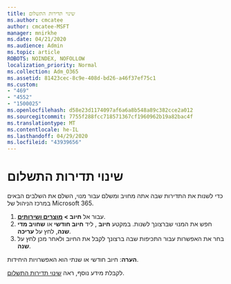```yaml
---
title: שינוי תדירות התשלום
ms.author: cmcatee
author: cmcatee-MSFT
manager: mnirkhe
ms.date: 04/21/2020
ms.audience: Admin
ms.topic: article
ROBOTS: NOINDEX, NOFOLLOW
localization_priority: Normal
ms.collection: Adm_O365
ms.assetid: 81423cec-8c9e-408d-bd26-a46f37ef75c1
ms.custom:
- "469"
- "4552"
- "1500025"
ms.openlocfilehash: d58e23d1174097af6a6a8b548a89c382cce2a012
ms.sourcegitcommit: 7755f288fcc718571367cf1960962b19a82bac4f
ms.translationtype: MT
ms.contentlocale: he-IL
ms.lasthandoff: 04/29/2020
ms.locfileid: "43939656"
---
```

# <a name="change-how-often-you-pay"></a>שינוי תדירות התשלום

כדי לשנות את התדירות שבה אתה מחויב ומשלם עבור מנוי, השלם את השלבים הבאים במרכז הניהול של Microsoft 365. 
1. עבור אל **חיוב > [מוצרים ושירותים](https://go.microsoft.com/fwlink/p/?linkid=842054)**.
2. חפש את המנוי שברצונך לשנות. במקטע **חיוב** , ליד **חיוב חודשי** או **שחויב מדי שנה**, לחץ על **עריכה**. 
3. בחר את האפשרות עבור התכיפות שבה ברצונך לקבל את החיוב ולאחר מכן לחץ על **שנה**.

**הערה**: חיוב חודשי או שנתי הוא האפשרויות היחידות.

לקבלת מידע נוסף, ראה [שינוי תדירות התשלום](https://docs.microsoft.com/microsoft-365/commerce/billing-and-payments/change-payment-frequency?view=o365-worldwide).
